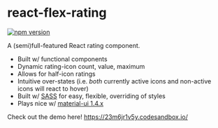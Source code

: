 # react-flex-rating

<!-- [![Travis][build-badge]][build] -->
[![npm version](https://img.shields.io/npm/v/react-flex-rating.svg)](https://www.npmjs.com/package/react-flex-rating)
<!-- [![Coveralls][coveralls-badge]][coveralls] -->
<!-- [build-badge]: https://img.shields.io/travis/user/repo/master.png?style=flat-square 
[build]: https://travis-ci.org/user/repo -->


<!-- [//] [coveralls-badge]: https://img.shields.io/coveralls/user/repo/master.png?style=flat-square
[coveralls]: https://coveralls.io/github/user/repo -->

A (semi)full-featured React rating component.

- Built w/ functional components
- Dynamic rating-icon count, value, maximum
- Allows for half-icon ratings
- Intuitive over-states (i.e. _both_ currently active icons and non-active icons will react to hover)
- Built w/ [SASS](https://sass-lang.com/) for easy, flexible, overriding of styles
- Plays nice w/ [material-ui 1.4.x](https://material-ui.com/)

Check out the demo here! https://23m6jr1v5y.codesandbox.io/


